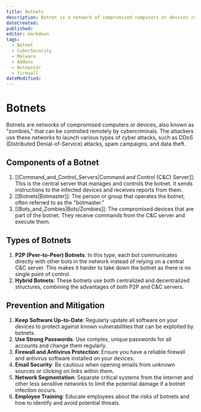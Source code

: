 ```yaml
---
title: Botnets
description: Botnet is a network of compromised computers or devices controlled remotely by cybercriminals for launching various types of cyber attacks, such as DDoS, spam campaigns, and data theft. This note covers the components, types, and prevention methods related to botnets.
dateCreated: 
published: 
editor: markdown
tags:
  - Botnet
  - CyberSecurity
  - Malware
  - Addons
  - Botmaster
  - firewall
dateModified: 
---
```

# Botnets

Botnets are networks of compromised computers or devices, also known as "zombies," that can be controlled remotely by cybercriminals. The attackers use these networks to launch various types of cyber attacks, such as DDoS (Distributed Denial-of-Service) attacks, spam campaigns, and data theft.

## Components of a Botnet

1. [[Command_and_Control_Servers|Command and Control (C&C) Server]]: This is the central server that manages and controls the botnet. It sends instructions to the infected devices and receives reports from them.
2. [[Botnets|Botmaster]]: The person or group that operates the botnet, often referred to as the "botmaster."
3. [[Bots_and_Zombies|Bots/Zombies]]: The compromised devices that are part of the botnet. They receive commands from the C&C server and execute them.

## Types of Botnets

1. **P2P (Peer-to-Peer) Botnets**: In this type, each bot communicates directly with other bots in the network instead of relying on a central C&C server. This makes it harder to take down the botnet as there is no single point of control.
2. **Hybrid Botnets**: These botnets use both centralized and decentralized structures, combining the advantages of both P2P and C&C servers.

## Prevention and Mitigation

1. **Keep Software Up-to-Date**: Regularly update all software on your devices to protect against known vulnerabilities that can be exploited by botnets.
2. **Use Strong Passwords**: Use complex, unique passwords for all accounts and change them regularly.
3. **Firewall and Antivirus Protection**: Ensure you have a reliable firewall and antivirus software installed on your devices.
4. **Email Security**: Be cautious when opening emails from unknown sources or clicking on links within them.
5. **Network Segmentation**: Separate critical systems from the internet and other less sensitive networks to limit the potential damage if a botnet infection occurs.
6. **Employee Training**: Educate employees about the risks of botnets and how to identify and avoid potential threats.